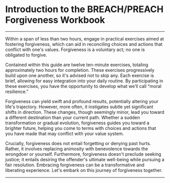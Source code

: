 # Introduction to the BREACH/PREACH Forgiveness Workbook

---

Within a span of less than two hours, engage in practical exercises aimed at fostering forgiveness, which can aid in reconciling choices and actions that conflict with one's values. Forgiveness is a voluntary act; no one is obligated to forgive.

Contained within this guide are twelve ten-minute exercises, totaling approximately two hours for completion. These exercises progressively build upon one another, so it's advised not to skip any. Each exercise is brief, allowing for easy integration into your daily routine. By participating in these exercises, you have the opportunity to develop what we’ll call “moral resilience.”

Forgiveness can yield swift and profound results, potentially altering your life's trajectory. However, more often, it instigates subtle yet significant shifts in direction. These changes, though seemingly minor, lead you toward a different destination than your current path. Whether a sudden transformation or gradual evolution, forgiveness guides you toward a brighter future, helping you come to terms with choices and actions that you have made that may conflict with your value system.

Crucially, forgiveness does not entail forgetting or denying past hurts. Rather, it involves replacing animosity with benevolence towards the wrongdoer or yourself. Furthermore, forgiveness doesn't preclude seeking justice; it entails desiring the offender's ultimate well-being while pursuing a fair resolution. Embracing forgiveness can be a transformative and liberating experience. Let's embark on this journey of forgiveness together.
***
